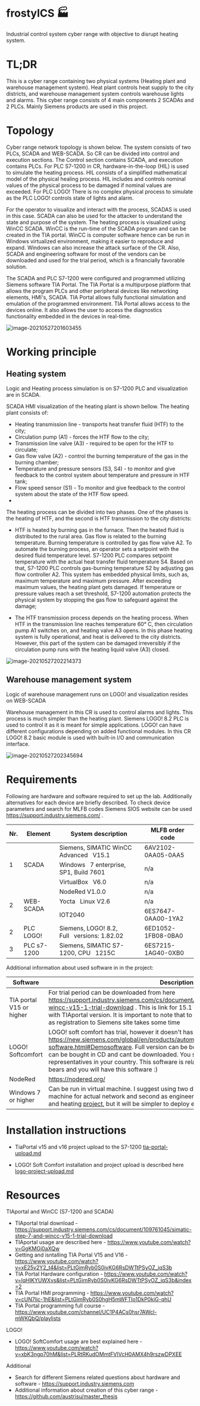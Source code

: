 # frostyICS &#127981;
Industrial control system cyber range with objective to disrupt heating system.

# TL;DR

This is a cyber range containing two physical systems (Heating plant and warehouse management system). Heat plant controls heat supply to the city districts, and warehouse management system controls warehouse lights and alarms. This cyber range consists of 4 main components 2 SCADAs and 2 PLCs. Mainly Siemens products are used in this project.

# Topology

Cyber range network topology is shown below. The system consists of two PLCs, SCADA and WEB-SCADA. So  CR can be divided into control and execution sections. The Control section contains SCADA, and execution contains PLCs. For PLC S7-1200 in CR, hardware-in-the-loop (HIL) is used to simulate the heating process. HIL consists of a simplified mathematical model of the physical healing process. HIL includes and controls nominal values of the physical process to be damaged if nominal values are exceeded. For PLC LOGO! There is no complex physical process to simulate as the PLC LOGO! controls state of lights and alarm.

For the operator to visualize and interact with the process, SCADAS is used in this case. SCADA can also be used for the attacker to understand the state and purpose of the system. The heating process is visualized using WinCC SCADA. WinCC is the run-time of the SCADA program and can be created in the TIA portal. WinCC is computer software hence can be run in Windows virtualized environment, making it easier to reproduce and expand. Windows can also increase the attack surface of the CR. Also, SCADA and engineering software for most of the vendors can be downloaded and used for the trial period, which is a financially favorable solution.

The SCADA and PLC S7-1200 were configured and programmed utilizing Siemens software TIA Portal. The TIA Portal is a multipurpose platform that allows the program PLCs and other peripheral devices like networking elements, HMI's, SCADA. TIA Portal allows fully functional simulation and emulation of the programmed environment. TIA Portal allows access to the devices online. It also allows the user to access the diagnostics functionality embedded in the devices in real-time.

![image-20210527201603455](./docs/img/image-20210527201603455.png)



# Working principle

## Heating system

Logic and Heating process simulation is on S7-1200 PLC and visualization are in SCADA.



SCADA HMI visualization of the heating plant is shown bellow. The heating plant consists of:

- Heating transmission line - transports heat transfer fluid (HTF) to the city;
- Circulation pump (A1) - forces the HTF flow to the city;
- Transmission line valve (A3) - required to be open for the HTF to circulate;
- Gas flow valve (A2) - control the burning temperature of the gas in the burning chamber;
- Temperature and pressure sensors (S3, S4) - to monitor and give feedback to the control system about temperature and pressure in HTF tank;
- Flow speed sensor (S1) - To monitor and give feedback to the control system about the state of the HTF flow speed.
- 

The heating process can be divided into two phases. One of the phases is the heating of HTF, and the second is HTF transmission to the city districts:


- HTF is heated by burning gas in the furnace. Then the heated fluid is distributed to the rural area. Gas flow is related to the burning temperature. Burning temperature is controlled by gas flow valve A2. To automate the burning process, an operator sets a setpoint with the desired fluid temperature level. S7-1200 PLC compares setpoint temperature with the actual heat transfer fluid temperature S4. Based on that, S7-1200 PLC controls gas-burning temperature S2  by adjusting gas flow controller A2. This system has embedded physical limits, such as, maximum temperature and maximum pressure. After exceeding maximum values, the heating plant gets damaged. If temperature or pressure values reach a set threshold, S7-1200 automation protects  the physical system by stopping the gas flow to safeguard against the damage;
	
- The HTF transmission process depends on the heating process. When HTF in the transmission line reaches temperature 60° C, then circulation pump A1 switches on, and heating valve A3 opens. In this phase heating system is fully operational, and heat is delivered to the city districts. However, this part of the system can be damaged irreversibly if the circulation pump runs with the heating liquid valve (A3) closed.




![image-20210527202214373](./docs/img/image-20210527202214373.png)



## Warehouse management system

Logic of warehouse management runs on LOGO! and visualization resides on WEB-SCADA

Warehouse management in this CR is used to control alarms and lights. This process is much simpler than the heating plant. Siemens LOGO! 8.2 PLC is used to control it as it is meant for simple applications. LOGO! can have different configurations depending on added functional modules. In this CR LOGO! 8.2 basic module is used with built-in I/O and communication interface.

![image-20210527202345694](./docs/img/image-20210527202345694.png)



# Requirements

Following are hardware and software required to set up the lab. Additionally alternatives for each device are briefly described. To check device parameters and search for MLFB codes Siemens SIOS website can be used https://support.industry.siemens.com/ .

<table>
<thead>
  <tr>
    <th>Nr.</th>
    <th>Element</th>
    <th>System description</th>
    <th>MLFB order code</th>
  </tr>
</thead>
<tbody>
  <tr>
    <td rowspan="3">1</td>
    <td rowspan="3">SCADA</td>
    <td>Siemens, SIMATIC WinCC Advanced&nbsp;&nbsp;&nbsp;V15.1</td>
    <td>6AV2102-0AA05-0AA5 </td>
  </tr>
  <tr>
    <td>Windows&nbsp;&nbsp;&nbsp;7 enterprise, SP1, Build 7601</td>
    <td>n/a</td>
  </tr>
  <tr>
    <td>VirtualBox&nbsp;&nbsp;&nbsp;V6.0</td>
    <td>n/a</td>
  </tr>
  <tr>
    <td rowspan="3">2</td>
    <td rowspan="3">WEB-SCADA</td>
    <td>NodeRed V1.0.0</td>
    <td>n/a</td>
  </tr>
  <tr>
    <td>Yocta&nbsp;&nbsp;&nbsp;Linux V2.6</td>
    <td>n/a</td>
  </tr>
  <tr>
    <td>IOT2040</td>
    <td>6ES7647-0AA00-1YA2</td>
  </tr>
  <tr>
    <td>2</td>
    <td>PLC LOGO!</td>
    <td>Siemens, LOGO! 8.2, Full&nbsp;&nbsp;&nbsp;versions: 1.82.02</td>
    <td>6ED1052-1FB08-0BA0</td>
  </tr>
  <tr>
    <td>3</td>
    <td>PLC s7-1200</td>
    <td>Siemens, SIMATIC S7-1200, CPU&nbsp;&nbsp;&nbsp;1215C</td>
    <td>6ES7215-1AG40-0XB0</td>
  </tr>
</tbody>
</table>

Additional information about used software in in the project:

| Software                 | Description                                                  |
| ------------------------ | ------------------------------------------------------------ |
| TIA portal V15 or higher | For trial period can be downloaded from here https://support.industry.siemens.com/cs/document/109761045/simatic-step-7-and-wincc-v15-1-trial-download . This is link for 15.1 version, project version should match with TIAportal version. It is important to note that to get this trial can take up to several day as registration to Siemens site takes some time |
| LOGO! Softcomfort        | LOGO! soft comfort has trial, however it doesn't has capability to upload project to PLC https://new.siemens.com/global/en/products/automation/systems/industrial/plc/logo/logo-software.html#Demosoftware. Full version can be bought. Unfortunately currently software can be bought in CD and cant be downloaded. You should consult with Siemens representatives in your country. This software is relatively cheep, you could cut on some bears and you will have this software :) |
| NodeRed                  | https://nodered.org/                                         |
| Windows 7 or higher      | Can be run in virtual machine. I suggest using two different WIN machines, one as SCADA machine for actual network and second as engineering station. Both will contain TIAportal and heating [project](https://github.com/austrisu/frostyICS/tree/main/config_files/S7-1200%20and%20wincc), but it will be simpler to deploy everything. |

# Installation instructions

- TiaPortal v15 and v16 project upload to the S7-1200   [tia-portal-upload.md](./docs/tia-portal-upload.md) 

- LOGO! Soft Comfort installation and project upload is described here [logo-project-upload.md](./docs/logo-project-upload.md)

# Resources

TIAportal and WinCC (S7-1200 and SCADA)

- TIAportal trial download - https://support.industry.siemens.com/cs/document/109761045/simatic-step-7-and-wincc-v15-1-trial-download 
- TIAportal usage are described here  - https://www.youtube.com/watch?v=GgKMGj0aXQw
- Getting and isntalling TIA  Portal V15 and V16 - https://www.youtube.com/watch?v=xE25v2Y2_t4&list=PLtGimRyb0S0ivKG6RsDWTtPSyOZ_iqS3b
- TIA  Portal Hardware configuration - https://www.youtube.com/watch?v=lqHIKYUWXvs&list=PLtGimRyb0S0ivKG6RsDWTtPSyOZ_iqS3b&index=2
- TIA Portal HMI programming - https://www.youtube.com/watch?v=cUN7lic-1hE&list=PLtGimRyb0S0hgH5mWFTIo1DkP0kiG-qhU
- TIA Portal programming full course - https://www.youtube.com/channel/UC1P4ACs0hsr7AWcl-mWKQbQ/playlists

LOGO!

- LOGO! SoftComfort usage are best explained here - https://www.youtube.com/watch?v=xbK3ngp70hM&list=PLRtRKudOMmtFVIVcH0AMX4h9rszwDPXEE

Additional

- Search for different Siemens related questions about hardware and software - https://support.industry.siemens.com
- Additional information about creation of this cyber range - https://github.com/austrisu/master_thesis



